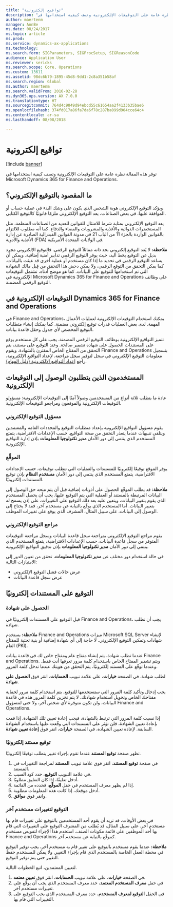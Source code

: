 ```yaml
---
title: "تواقيع إلكترونية"
description: "توفر هذه المقالة نظرة عامة على التوقيعات الإلكترونية وتصف كيفية استخدامها في Microsoft Dynamics 365 for Finance and Operations."
author: maertenm
manager: AnnBe
ms.date: 08/24/2017
ms.topic: article
ms.prod: 
ms.service: dynamics-ax-applications
ms.technology: 
ms.search.form: SIGParameters, SIGProcSetup, SIGReasonCode
audience: Application User
ms.reviewer: sericks
ms.search.scope: Core, Operations
ms.custom: 13611
ms.assetid: 98dc6b79-1895-45d8-9dd1-2c8a351b58af
ms.search.region: Global
ms.author: maertenm
ms.search.validFrom: 2016-02-28
ms.dyn365.ops.version: AX 7.0.0
ms.translationtype: HT
ms.sourcegitcommit: 764d4c9049d94ebcd55c61654aa2f4133b35bae6
ms.openlocfilehash: 374fd017a86fa7da6f78c287ba099d904cce64c4
ms.contentlocale: ar-sa
ms.lasthandoff: 08/08/2018

---
```


# <a name="electronic-signatures"></a>تواقيع إلكترونية

[!include [banner](../includes/banner.md)]

توفر هذه المقالة نظرة عامة على التوقيعات الإلكترونية وتصف كيفية استخدامها في Microsoft Dynamics 365 for Finance and Operations.

<a name="what-is-an-electronic-signature"></a>ما المقصود بالتوقيع الإلكتروني؟
--------------------------------

ويؤكد التوقيع الإلكتروني هوية الشخص الذي يكون على وشك البدء في عملية حساب أو الموافقة عليها. في بعض الصناعات، يعد التوقيع الإلكتروني ملزمًا قانونيًا كالتوقيع الكتابي. 

يعد التوقيع الإلكتروني بمثابة شرط للامتثال للقوانين للعديد من الصناعات المنظمة، مثل المستحضرات الدوائية والأغذية والمشروبات والفضاء والدفاع. كما أنه مطلوب للالتزام بالقوانين الواردة بالجزء 11 من الباب 21 في مدونة القوانين الفيدرالية الصادرة عن إدارة الأغذية والأدوية (FDA) في الولايات المتحدة الأمريكية. 

**ملاحظة:** لا يُعد التوقيع إلكتروني بحد ذاته مماثلاً للتوقيع الرقمي. فالتوقيع الإلكتروني مجرد بديل عن التوقيع بخط اليد، حيث يوفر التوقيع الرقمي تدابير أمنية إضافية. ويمكن أن يساعد التوقيع الرقمي في تحديد ما إذا كان مستخدم أو عملية أخرى قد عبثت بالبيانات. كما يمكن التحقق من التوقع الرقمي، ولا يمكن دحض هذا التحقق من قِبل مالك الشهادة التي تم استخدامها للتوقيع على البيانات. كما هو موضح أدناه، تشتمل التوقيعات الإلكترونية في Microsoft Dynamics 365 for Finance and Operations على وظائف التوقيع الرقمي المضمنة.

## <a name="electronic-signatures-in-dynamics-365-for-finance-and-operations"></a>التوقيعات الإلكترونية في Dynamics 365 for Finance and Operations
في Finance and Operations، يمكنك استخدام التوقيعات الإلكترونية لعمليات الأعمال المهمة. لدى بعض العمليات قدرات توقيع إلكتروني مضمنة. كما يمكنك إنشاء متطلبات التوقيع المخصص لأي جدول وحقل قاعدة بيانات. 

تتميز التواقيع الإلكترونية بوظائف التوقيع الرقمي المضمنة. يجب على كل مستخدم يوقع على المستندات الحصول على شهادة تشفير صالحة. وعند التوقيع على مستند، يتم التحقق من المفتاح الخاص المقترن بالشهادة. ويقوم Finance and Operations بتسجيل معلومات التوقيع الإلكتروني في سجل لتوفير سجل مراجعة. لإعداد التواقيع الإلكترونية، راجع [إعداد التواقيع الإلكترونية (دليل المهام)](tasks/set-up-electronic-signatures.md).

## <a name="users-who-require-access-to-electronic-signatures"></a>المستخدمون الذين يتطلبون الوصول إلى التوقيعات الإلكترونية
عادة ما يتطلب ثلاثة أنواع من المستخدمين وصولاً آمنًا إلى التوقيعات الإلكترونية: مسؤولو التوقيعات الإلكترونية والموقعون ومراجعو التوقيعات الإلكترونية.

### <a name="electronic-signature-administrator"></a>مسؤول التوقيع الإلكتروني

يقوم مسؤول التواقيع الإلكترونية بإعداد متطلبات التوقيع والمحددات العامة والمعتمدين ويتلقى تنبيهات عندما يتعذر التحقق من صحة التواقيع. حسب الإعدادات الافتراضية، يتمتع المستخدم الذي ينتمي إلى دور الأمان **مدير تكنولوجيا المعلومات‬**  بإذن إدارة التواقيع الإلكترونية.

### <a name="signer"></a>الموقِّع

يوفر الموقع توقيعًا إلكترونيًا للمستندات والعمليات التي تتطلب توقيعات. حسب الإعدادات الافتراضية، يتمتع المستخدم الذي ينتمي إلى دور الأمان **مستخدم النظام** بإذن توقيع المستندات إلكترونيًا. 

**ملاحظة:** قد يطلب الموقّع الحصول على أذونات إضافية قبل أن يتم منحه حق الوصول إلى البيانات المرتبطة بالمستند أو العملية التي يتم التوقيع عليها. يجب أن يحصل المستخدم الذي يقوم بتغيير البيانات، ويتعين عليه بعد ذلك التوقيع على التغييرات، على إذن يسمح له بتغيير البيانات. أما المستخدم الذي يوقّع بالنيابة عن مستخدم آخر، فقد لا يحتاج إلى الوصول إلى البيانات. على سبيل المثال، المشرف الذي يوقع على تغييرات الموظف.

### <a name="electronic-signature-auditor"></a>مراجع التوقيع الإلكتروني

يقوم مراجع التوقيع الإلكتروني بمراجعة سجل قاعدة البيانات وسجل مراجعة التوقيعات المتوفر من سجل قاعدة البيانات. حسب الإعدادات الافتراضية، يتمتع المستخدم الذي ينتمي إلى دور الأمان **مدير تكنولوجيا المعلومات‬**  بإذن تدقيق التواقيع الإلكترونية. 

في حالة استخدام دور مختلف عن **مدير تكنولوجيا المعلومات**، تحقق من تعيين الدور إلى الامتيازات التالية:

-   عرض حالات فشل التوقيع الإلكتروني
-   عرض سجل قاعدة البيانات

## <a name="signing-documents-electronically"></a>التوقيع على المستندات إلكترونيًا
### <a name="get-a-certificate"></a>الحصول على شهادة

قبل التوقيع على المستندات إلكترونيًا في Finance and Operations، يجب أن تطلب شهادة. 

**ملاحظة:** يستخدم Finance and Operations ميزات Microsoft SQL Server لإنشاء شهادات وتمكين التوقيع الإلكتروني. لا حاجة إلى أي شهادة إضافية أو بنية تحتية للمفتاح العام (PKI). 

عندما تطلب شهادة، يتم إنشاء مفتاح عام ومفتاح خاص لك في قاعدة بيانات Finance and Operations. ويتم تشفير المفتاح الخاص باستخدام كلمة مرور تعرفها أنت فقط. وعندما توقّع على المستند إلكترونيًا، يتم التحقق من هويتك عندما تدخل كلمة المرور. 

لطلب شهادة، في الصفحة **خيارات**، على علامة تبويب **الحسابات**، انقر فوق **الحصول على شهادة**. 

يجب إدخال وتأكيد كلمة المرور التي ستستخدمها للتوقيع. يتم استخدام كلمة مرور لحماية مفتاحك الخاص وتخويل استخدام شهادتك. لا يتم تخزين كلمة المرور هذه في قاعدة البيانات، ولن تكون متوفرة لأي شخص آخر، ولا حتى لمسؤول Finance and Operations. 

إذا نسيت كلمة المرور التي ترتبط بالشهادة، فيجب إعادة تعيين تلك الشهادة. إذا قمت بإعادة تعيين الشهادة، فلن تؤثر على المستندات التي وقّعت عليها باستخدام الشهادة السابقة. لإعادة تعيين الشهادة، في الصفحة **خيارات**، انقر فوق **إعادة تعيين شهادة**.

### <a name="sign-a-document-electronically"></a>توقيع مستند إلكترونيًا

تظهر صفحة **توقيع المستند‬** عندما تقوم بإجراء تغيير يتطلب توقيعًا إلكترونيًا.

1.  في صفحة **توقيع المستند**، انقر فوق علامة تبويب **المستند** لمراجعة التغييرات في المستند.
2.  في علامة التبويب **التوقيع**، حدد كود السبب.
3.  أدخل تعليقًا، إذا كان التعليق مطلوبًا.
4.  إذا لم يظهر معرف المستخدم في حقل **الموقِّع‬**، فحدده من القائمة.
5.  أدخل موقعك، إذا كانت هذه المعلومات مطلوبة.
6.  وانقر فوق **موافق**.

### <a name="sign-for-another-users-changes"></a>التوقيع لتغييرات مستخدم آخر

في بعض الأوقات، قد تريد أن يقوم أحد المستخدمين بالتوقيع على تغييرات قام بها مستخدم آخر. على سبيل المثال، قد يُطلب من المشرف التوقيع على التغييرات التي قام بها أحد الموظفين على قائمة مكونات الصنف. استخدم هذا الإجراء لتفويض مستخدم Finance and Operations كموقّع بالنيابة عن مستخدم آخر. 

**ملاحظة:** عندما يقوم مستخدم بالتوقيع على تغيير قام به مستخدم آخر، يجب توفير التوقيع في محطة العمل الخاصة بالمستخدم الذي قام بإجراء التغيير. ولا يمكن للمستخدم حفظ التغيير حتى يتم توفير التوقيع. 

لتعيين المعتمدين‬، اتبع الخطوات التالية.

1.  في الصفحة **خيارات**، على علامة تبويب **الحسابات**، انقر فوق **تعيين معتمد**.
2.  في حقل **معرف المستخدم المعتمد‬**، حدد معرف المستخدم الذي يجب أن يوقّع على تغييرات مستخدم آخر.
3.  في الحقل **التوقيع لمعرف المستخدم**، حدد معرف المستخدم الذي يجب التوقيع على التغييرات التي قام بها.





